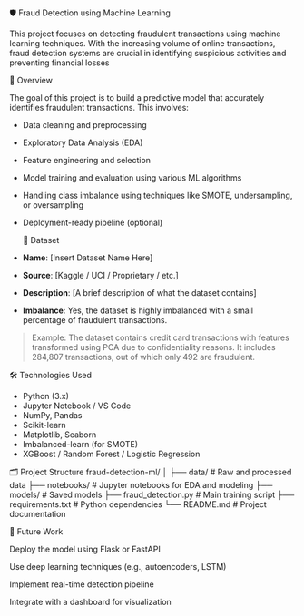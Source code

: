  🛡️ Fraud Detection using Machine Learning

This project focuses on detecting fraudulent transactions using machine learning techniques. With the increasing volume of online transactions, fraud detection systems are crucial in identifying suspicious activities and preventing financial losses

🧠 Overview

The goal of this project is to build a predictive model that accurately identifies fraudulent transactions. This involves:

- Data cleaning and preprocessing
- Exploratory Data Analysis (EDA)
- Feature engineering and selection
- Model training and evaluation using various ML algorithms
- Handling class imbalance using techniques like SMOTE, undersampling, or oversampling
- Deployment-ready pipeline (optional)

  📂 Dataset

- **Name**: [Insert Dataset Name Here]
- **Source**: [Kaggle / UCI / Proprietary / etc.]
- **Description**: [A brief description of what the dataset contains]
- **Imbalance**: Yes, the dataset is highly imbalanced with a small percentage of fraudulent transactions.

> Example: The dataset contains credit card transactions with features transformed using PCA due to confidentiality reasons. It includes 284,807 transactions, out of which only 492 are fraudulent.

🛠️ Technologies Used

- Python (3.x)
- Jupyter Notebook / VS Code
- NumPy, Pandas
- Scikit-learn
- Matplotlib, Seaborn
- Imbalanced-learn (for SMOTE)
- XGBoost / Random Forest / Logistic Regression

🗂️ Project Structure
fraud-detection-ml/
│
├── data/                  # Raw and processed data
├── notebooks/             # Jupyter notebooks for EDA and modeling
├── models/                # Saved models
├── fraud_detection.py     # Main training script
├── requirements.txt       # Python dependencies
└── README.md              # Project documentation

🔮 Future Work

Deploy the model using Flask or FastAPI

Use deep learning techniques (e.g., autoencoders, LSTM)

Implement real-time detection pipeline

Integrate with a dashboard for visualization

